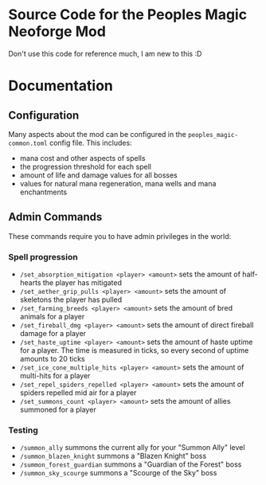 # Source Code for the Peoples Magic Neoforge Mod

Don't use this code for reference much, I am new to this :D

# Documentation

## Configuration
Many aspects about the mod can be configured in the ``peoples_magic-common.toml`` config file.
This includes:
- mana cost and other aspects of spells
- the progression threshold for each spell
- amount of life and damage values for all bosses
- values for natural mana regeneration, mana wells and mana enchantments

## Admin Commands
These commands require you to have admin privileges in the world:
### Spell progression
- ``/set_absorption_mitigation <player> <amount>`` sets the amount of half-hearts the player has mitigated
- ``/set_aether_grip_pulls <player> <amount>`` sets the amount of skeletons the player has pulled
- ``/set_farming_breeds <player> <amount>`` sets the amount of bred animals for a player
- ``/set_fireball_dmg <player> <amount>`` sets the amount of direct fireball damage for a player
- ``/set_haste_uptime <player> <amount>`` sets the amount of haste uptime for a player. The time is measured in ticks, so every second of uptime amounts to 20 ticks
- ``/set_ice_cone_multiple_hits <player> <amount>`` sets the amount of multi-hits for a player
- ``/set_repel_spiders_repelled <player> <amount>`` sets the amount of spiders repelled mid air for a player
- ``/set_summons_count <player> <amount>`` sets the amount of allies summoned for a player

### Testing
- ``/summon_ally`` summons the current ally for your "Summon Ally" level
- ``/summon_blazen_knight`` summons a "Blazen Knight" boss
- ``/summon_forest_guardian`` summons a "Guardian of the Forest" boss
- ``/summon_sky_scourge`` summons a "Scourge of the Sky" boss